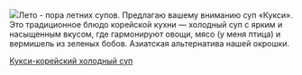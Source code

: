 <!--2025-06-17 20:18:36-->
<div class="yb">
  <div class="rss povarenok"><a href="https://www.povarenok.ru/recipes/show/182829/"><img src="https://www.povarenok.ru/data/cache/2025jun/17/13/3181622_25645-640x480.jpg"></a>Лето - пора летних супов. Предлагаю вашему вниманию суп «Кукси». Это традиционное блюдо корейской кухни — холодный суп с ярким и насыщенным вкусом, где гармонируют овощи, мясо (у меня птица) и вермишель из зеленых бобов. Азиатская альтернатива нашей окрошки. <p class="titl"><a href="https://www.povarenok.ru/recipes/show/182829/">Кукси-корейский холодный суп</a></p></div>
</div>
